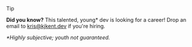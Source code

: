 > [!TIP]
> **Did you know?** This talented, young* dev is looking for a career! Drop an email to kris@kjkent.dev if you're hiring.
>
> _*Highly subjective; youth not guaranteed._
